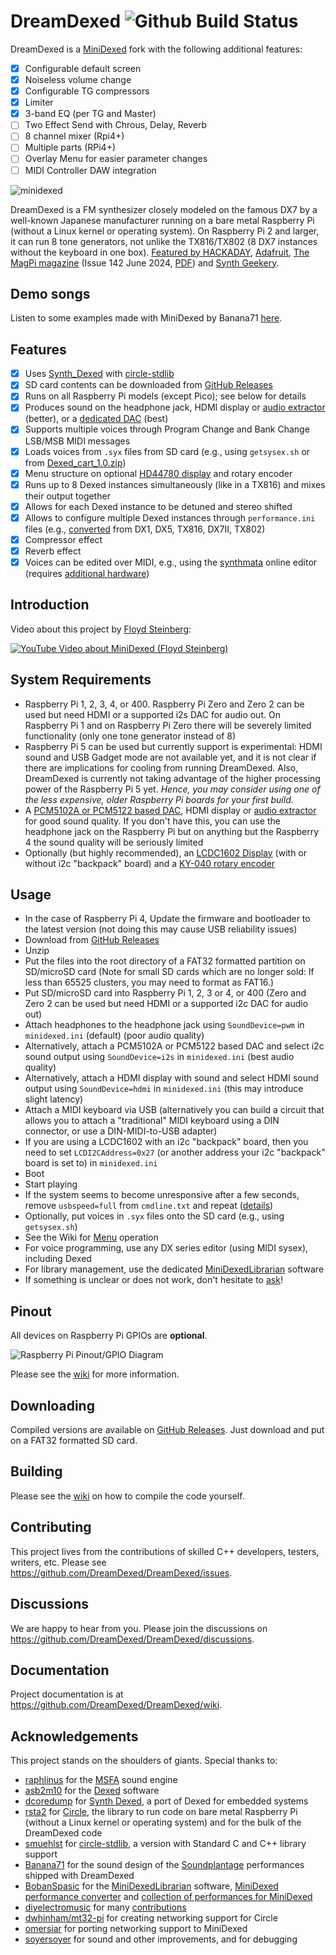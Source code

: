 # DreamDexed ![Github Build Status](https://github.com/DreamDexed/DreamDexed/actions/workflows/build.yml/badge.svg)

DreamDexed is a [MiniDexed](https://github.com/probonopd/MiniDexed) fork with the following additional features:

- [x] Configurable default screen
- [x] Noiseless volume change
- [x] Configurable TG compressors
- [x] Limiter
- [x] 3-band EQ (per TG and Master)
- [ ] Two Effect Send with Chrous, Delay, Reverb
- [ ] 8 channel mixer (Rpi4+)
- [ ] Multiple parts (RPi4+)
- [ ] Overlay Menu for easier parameter changes
- [ ] MIDI Controller DAW integration

![minidexed](https://user-images.githubusercontent.com/2480569/161813414-bb156a1c-efec-44c0-802a-8926412a08e0.jpg)

DreamDexed is a FM synthesizer closely modeled on the famous DX7 by a well-known Japanese manufacturer running on a bare metal Raspberry Pi (without a Linux kernel or operating system). On Raspberry Pi 2 and larger, it can run 8 tone generators, not unlike the TX816/TX802 (8 DX7 instances without the keyboard in one box). [Featured by HACKADAY](https://hackaday.com/2022/04/19/bare-metal-gives-this-pi-some-classic-synths/), [Adafruit](https://blog.adafruit.com/2022/04/25/free-yamaha-dx7-synth-emulator-on-a-raspberry-pi/), [The MagPi magazine](https://magpi.raspberrypi.com/articles/mini-dexed) (Issue 142 June 2024, [PDF](https://magpi.raspberrypi.com/issues/142)) and [Synth Geekery](https://www.youtube.com/watch?v=TDSy5nnm0jA).

## Demo songs

Listen to some examples made with MiniDexed by Banana71 [here](https://soundcloud.com/soundplantage/sets/minidexed2).

## Features

- [x] Uses [Synth_Dexed](https://codeberg.org/dcoredump/Synth_Dexed) with [circle-stdlib](https://github.com/smuehlst/circle-stdlib)
- [x] SD card contents can be downloaded from [GitHub Releases](../../releases)
- [x] Runs on all Raspberry Pi models (except Pico); see below for details
- [x] Produces sound on the headphone jack, HDMI display or [audio extractor](https://github.com/DreamDexed/DreamDexed/wiki/Hardware#hdmi-to-audio) (better), or a [dedicated DAC](https://github.com/DreamDexed/DreamDexed/wiki/Hardware#i2s-dac) (best)
- [x] Supports multiple voices through Program Change and Bank Change LSB/MSB MIDI messages
- [x] Loads voices from `.syx` files from SD card (e.g., using `getsysex.sh` or from [Dexed_cart_1.0.zip](http://hsjp.eu/downloads/Dexed/Dexed_cart_1.0.zip))
- [x] Menu structure on optional [HD44780 display](https://www.berrybase.de/sensoren-module/displays/alphanumerische-displays/alphanumerisches-lcd-16x2-gr-252-n/gelb) and rotary encoder
- [x] Runs up to 8 Dexed instances simultaneously (like in a TX816) and mixes their output together
- [x] Allows for each Dexed instance to be detuned and stereo shifted
- [x] Allows to configure multiple Dexed instances through `performance.ini` files (e.g., [converted](https://github.com/BobanSpasic/MDX_Vault) from DX1, DX5, TX816, DX7II, TX802)
- [x] Compressor effect
- [x] Reverb effect
- [x] Voices can be edited over MIDI, e.g., using the [synthmata](https://synthmata.github.io/volca-fm/) online editor (requires [additional hardware](https://github.com/DreamDexed/DreamDexed/wiki/Hardware#usb-midi-devices))

## Introduction

Video about this project by [Floyd Steinberg](https://www.youtube.com/watch?v=Z3t94ceMHJo):

[![YouTube Video about MiniDexed (Floyd Steinberg)](https://i.ytimg.com/vi/Z3t94ceMHJo/sddefault.jpg)](https://www.youtube.com/watch?v=Z3t94ceMHJo)

## System Requirements

- Raspberry Pi 1, 2, 3, 4, or 400. Raspberry Pi Zero and Zero 2 can be used but need HDMI or a supported i2s DAC for audio out. On Raspberry Pi 1 and on Raspberry Pi Zero there will be severely limited functionality (only one tone generator instead of 8)
- Raspberry Pi 5 can be used but currently support is experimental: HDMI sound and USB Gadget mode are not available yet, and it is not clear if there are implications for cooling from running DreamDexed. Also, DreamDexed is currently not taking advantage of the higher processing power of the Raspberry Pi 5 yet. *Hence, you may consider using one of the less expensive, older Raspberry Pi boards for your first build.*
- A [PCM5102A or PCM5122 based DAC](https://github.com/DreamDexed/DreamDexed/wiki/Hardware#i2s-dac), HDMI display or [audio extractor](https://github.com/DreamDexed/DreamDexed/wiki/Hardware#hdmi-to-audio) for good sound quality. If you don't have this, you can use the headphone jack on the Raspberry Pi but on anything but the Raspberry 4 the sound quality will be seriously limited
- Optionally (but highly recommended), an [LCDC1602 Display](https://www.berrybase.de/en/sensors-modules/displays/alphanumeric-displays/alphanumerisches-lcd-16x2-gr-252-n/gelb) (with or without i2c "backpack" board) and a [KY-040 rotary encoder](https://www.berrybase.de/en/components/passive-components/potentiometer/rotary-encoder/drehregler/rotary-encoder-mit-breakoutboard-ohne-gewinde-und-mutter)

## Usage

- In the case of Raspberry Pi 4, Update the firmware and bootloader to the latest version (not doing this may cause USB reliability issues)
- Download from [GitHub Releases](../../releases)
- Unzip
- Put the files into the root directory of a FAT32 formatted partition on SD/microSD card (Note for small SD cards which are no longer sold: If less than 65525 clusters, you may need to format as FAT16.)
- Put SD/microSD card into Raspberry Pi 1, 2, 3 or 4, or 400 (Zero and Zero 2 can be used but need HDMI or a supported i2c DAC for audio out)
- Attach headphones to the headphone jack using `SoundDevice=pwm` in `minidexed.ini` (default) (poor audio quality)
- Alternatively, attach a  PCM5102A or PCM5122 based DAC and select i2c sound output using `SoundDevice=i2s` in `minidexed.ini` (best audio quality)
- Alternatively, attach a HDMI display with sound and select HDMI sound output using `SoundDevice=hdmi` in `minidexed.ini` (this may introduce slight latency)
- Attach a MIDI keyboard via USB (alternatively you can build a circuit that allows you to attach a "traditional" MIDI keyboard using a DIN connector, or use a DIN-MIDI-to-USB adapter)
- If you are using a LCDC1602 with an i2c "backpack" board, then you need to set `LCDI2CAddress=0x27` (or another address your i2c "backpack" board is set to) in `minidexed.ini`
- Boot
- Start playing
- If the system seems to become unresponsive after a few seconds, remove `usbspeed=full` from `cmdline.txt` and repeat ([details](https://github.com/probonopd/MiniDexed/issues/39))
- Optionally, put voices in `.syx` files onto the SD card (e.g., using `getsysex.sh`)
- See the Wiki for [Menu](https://github.com/DreamDexed/DreamDexed/wiki/Menu) operation
- For voice programming, use any DX series editor (using MIDI sysex), including Dexed
- For library management, use the dedicated [MiniDexedLibrarian](https://github.com/BobanSpasic/MiniDexedLibrarian) software
- If something is unclear or does not work, don't hesitate to [ask](https://github.com/DreamDexed/DreamDexed/discussions/)!

## Pinout

All devices on Raspberry Pi GPIOs are **optional**.

![Raspberry Pi Pinout/GPIO Diagram](https://user-images.githubusercontent.com/2480569/166105580-da11481c-8fc7-4375-8ab1-3031ab5c6ad0.png)

Please see the [wiki](https://github.com/DreamDexed/DreamDexed/wiki) for more information.

## Downloading

Compiled versions are available on [GitHub Releases](../../releases). Just download and put on a FAT32 formatted SD card.

## Building

Please see the [wiki](https://github.com/DreamDexed/DreamDexed/wiki/Development#building-locally) on how to compile the code yourself.

## Contributing

This project lives from the contributions of skilled C++ developers, testers, writers, etc. Please see <https://github.com/DreamDexed/DreamDexed/issues>.

## Discussions

We are happy to hear from you. Please join the discussions on <https://github.com/DreamDexed/DreamDexed/discussions>.

## Documentation

Project documentation is at <https://github.com/DreamDexed/DreamDexed/wiki>.

## Acknowledgements

This project stands on the shoulders of giants. Special thanks to:

- [raphlinus](https://github.com/raphlinus) for the [MSFA](https://github.com/google/music-synthesizer-for-android) sound engine
- [asb2m10](https://github.com/asb2m10/dexed) for the [Dexed](https://github.com/asb2m10/dexed) software
- [dcoredump](https://github.com/dcoredump) for [Synth Dexed](https://codeberg.org/dcoredump/Synth_Dexed), a port of Dexed for embedded systems
- [rsta2](https://github.com/rsta2) for [Circle](https://github.com/rsta2/circle), the library to run code on bare metal Raspberry Pi (without a Linux kernel or operating system) and for the bulk of the DreamDexed code
- [smuehlst](https://github.com/smuehlst) for [circle-stdlib](https://github.com/smuehlst/circle-stdlib), a version with Standard C and C++ library support
- [Banana71](https://github.com/Banana71) for the sound design of the [Soundplantage](https://github.com/Banana71/Soundplantage) performances shipped with DreamDexed
- [BobanSpasic](https://github.com/BobanSpasic) for the [MiniDexedLibrarian](https://github.com/BobanSpasic/MiniDexedLibrarian) software, [MiniDexed performance converter](https://github.com/BobanSpasic/MDX_PerfConv) and [collection of performances for MiniDexed](https://github.com/BobanSpasic/MDX_Vault)
- [diyelectromusic](https://github.com/diyelectromusic/) for many [contributions](https://github.com/DreamDexed/DreamDexed/commits?author=diyelectromusic)
- [dwhinham/mt32-pi](https://github.com/dwhinham/mt32-pi) for creating networking support for Circle
- [omersiar](https://github.com/omersiar) for porting networking support to MiniDexed
- [soyersoyer](https://github.com/soyersoyer) for sound and other improvements, and for debugging
